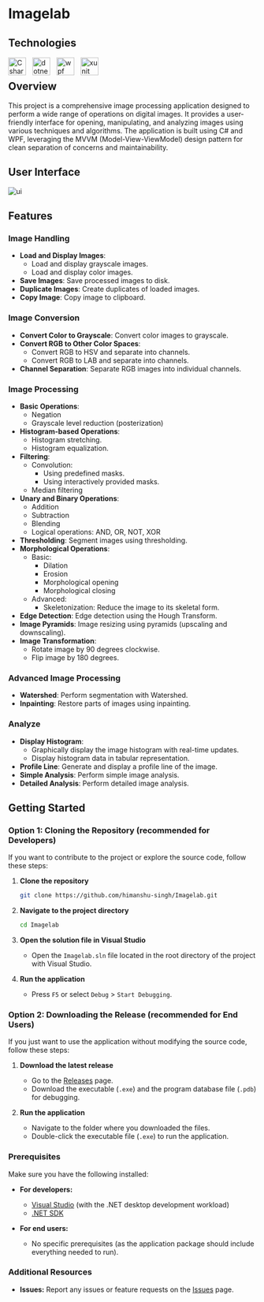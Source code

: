 


# Imagelab

## Technologies
[<img align="left" alt="Csharp" width="36px" src="https://cdn.jsdelivr.net/gh/devicons/devicon/icons/csharp/csharp-original.svg" style="padding-right:10px;"/>][csharp]
[<img align="left" alt="dotnet" width="36px" src="https://upload.wikimedia.org/wikipedia/commons/thumb/7/7d/Microsoft_.NET_logo.svg/2048px-Microsoft_.NET_logo.svg.png" style="padding-right:10px;"/>][dotnet]
[<img align="left" alt="wpf" width="36px" src="https://dotnetexpertshome.files.wordpress.com/2019/07/wpf.png" style="padding-right:10px;"/>][wpf]
[<img align="left" alt="xunit" width="36px" src="https://avatars.githubusercontent.com/u/2092016?s=200&v=4" style="padding-right:10px;"/>][xunit]

[csharp]: https://en.wikipedia.org/wiki/C_Sharp_(programming_language)
[dotnet]: https://en.wikipedia.org/wiki/.NET
[wpf]: https://en.wikipedia.org/wiki/Windows_Presentation_Foundation
[xunit]: https://xunit.net/

<br>

## Overview

This project is a comprehensive image processing application designed to perform a wide range of operations on digital images. It provides a user-friendly interface for opening, manipulating, and analyzing images using various techniques and algorithms. The application is built using C# and WPF, leveraging the MVVM (Model-View-ViewModel) design pattern for clean separation of concerns and maintainability.

## User Interface
![ui](https://github.com/user-attachments/assets/710ed3d2-7beb-4bbc-a4b1-2eb09a3e218e)


## Features

### Image Handling

- **Load and Display Images**:
  - Load and display grayscale images.
  - Load and display color images.
- **Save Images**: Save processed images to disk.
- **Duplicate Images**: Create duplicates of loaded images.
- **Copy Image**: Copy image to clipboard.

### Image Conversion

- **Convert Color to Grayscale**: Convert color images to grayscale.
- **Convert RGB to Other Color Spaces**:
  - Convert RGB to HSV and separate into channels.
  - Convert RGB to LAB and separate into channels.
- **Channel Separation**: Separate RGB images into individual channels.

### Image Processing

- **Basic Operations**:
  - Negation
  - Grayscale level reduction (posterization)
- **Histogram-based Operations**:
  - Histogram stretching.
  - Histogram equalization.
- **Filtering**:
  - Convolution:
    - Using predefined masks.
    - Using interactively provided masks.
  - Median filtering
- **Unary and Binary Operations**:
  - Addition
  - Subtraction
  - Blending
  - Logical operations: AND, OR, NOT, XOR
- **Thresholding**: Segment images using thresholding.
- **Morphological Operations**:
  - Basic:
    - Dilation
    - Erosion
    - Morphological opening
    - Morphological closing
  - Advanced:
    - Skeletonization: Reduce the image to its skeletal form.
- **Edge Detection**: Edge detection using the Hough Transform.
- **Image Pyramids**: Image resizing using pyramids (upscaling and downscaling).
- **Image Transformation**:
  - Rotate image by 90 degrees clockwise.
  - Flip image by 180 degrees.

### Advanced Image Processing

- **Watershed**: Perform segmentation with Watershed.
- **Inpainting**: Restore parts of images using inpainting.

### Analyze

- **Display Histogram**:
  - Graphically display the image histogram with real-time updates.
  - Display histogram data in tabular representation.
- **Profile Line**: Generate and display a profile line of the image.
- **Simple Analysis**: Perform simple image analysis.
- **Detailed Analysis**: Perform detailed image analysis.

## Getting Started

### Option 1: Cloning the Repository (recommended for Developers)

If you want to contribute to the project or explore the source code, follow these steps:

1. **Clone the repository**
    ```sh
    git clone https://github.com/himanshu-singh/Imagelab.git
    ```
2. **Navigate to the project directory**
    ```sh
    cd Imagelab
    ```
3. **Open the solution file in Visual Studio**
    - Open the `Imagelab.sln` file located in the root directory of the project with Visual Studio.

4. **Run the application**
    - Press `F5` or select `Debug` > `Start Debugging`.

### Option 2: Downloading the Release (recommended for End Users)

If you just want to use the application without modifying the source code, follow these steps:

1. **Download the latest release**
    - Go to the [Releases](https://github.com/himanshu-singh/Imagelab/releases) page.
    - Download the executable (`.exe`) and the program database file (`.pdb`) for debugging.

2. **Run the application**
    - Navigate to the folder where you downloaded the files.
    - Double-click the executable file (`.exe`) to run the application.

### Prerequisites

Make sure you have the following installed:

- **For developers:**
  - [Visual Studio](https://visualstudio.microsoft.com/) (with the .NET desktop development workload)
  - [.NET SDK](https://dotnet.microsoft.com/download)

- **For end users:**
  - No specific prerequisites (as the application package should include everything needed to run).

### Additional Resources

- **Issues:** Report any issues or feature requests on the [Issues](https://github.com/himanshu-singh/Imagelab/issues) page.
